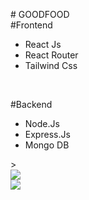 


#   G O O D F O O D 
<br>
#Frontend
<ul><li>React Js</li>
<li>React Router</li>
<li>Tailwind Css</li>
</ul>
  <br>
  
#Backend
<ul>
<li>Node.Js</li>
<li>Express.Js</li>
<li>Mongo DB</li>
</ul>>

<br>
<img src='https://github.com/Divyesh411k/GOODFOOD/assets/130053296/c2fb4e7e-0454-4843-b036-bf5e71aeed38'>
<br>
<img src='https://github.com/Divyesh411k/GOODFOOD/assets/130053296/b262f7dc-843d-4756-8532-c016f25a4e79'>

